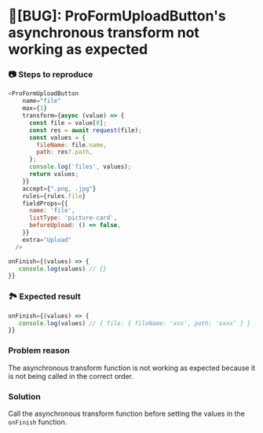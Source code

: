# 🐛[BUG]: ProFormUploadButton's asynchronous transform not working as expected

### 📷 Steps to reproduce

```js
<ProFormUploadButton
    name="file"
    max={1}
    transform={async (value) => {
      const file = value[0];
      const res = await request(file);
      const values = {
        fileName: file.name,
        path: res?.path,
      };
      console.log('files', values);
      return values;
    }}
    accept={".png, .jpg"}
    rules={rules.file}
    fieldProps={{
      name: 'file',
      listType: 'picture-card',
      beforeUpload: () => false,
    }}
    extra="Upload"
  />

onFinish={(values) => {
   console.log(values) // {}
}}
```

### 🏞 Expected result

```js
onFinish={(values) => {
   console.log(values) // { file: { fileName: 'xxx', path: 'xxxx' } }
}}
```

### Problem reason

The asynchronous transform function is not working as expected because it is not being called in the correct order.

### Solution

Call the asynchronous transform function before setting the values in the `onFinish` function.
